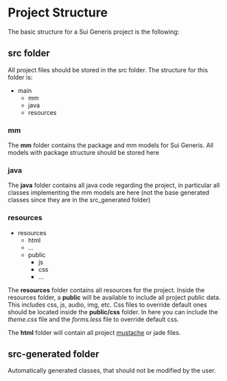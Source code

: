 
# Project Structure
The basic structure for a Sui Generis project is the following:
## src folder
All project files should be stored in the src folder.
The structure for this folder is:

- main
    - mm
    - java
    - resources
    
### mm 
The **mm** folder contains the package and mm models for Sui Generis. All models with package structure should be stored here

### java
The **java** folder contains all java code regarding the project, in particular all classes implementing the mm models are here (not the base generated classes since they are in the src_generated folder)

### resources 
- resources
    - html
    - ...
    - public
        - js
        - css
        - ...

The **resources** folder contains all resources for the project.
Inside the resources folder, a **public** will be available to include all project public data. This includes css, js, audio, img, etc.
Css files to override default ones should be located inside the **public/css** folder. In here you can include the *theme.css* file and the *forms.less* file to override default css.

The **html** folder will contain all project [mustache](mustache.html) or jade files.

## src-generated folder
Automatically generated classes, that should not be modified by the user.  

<!-- ## resources folder -->

